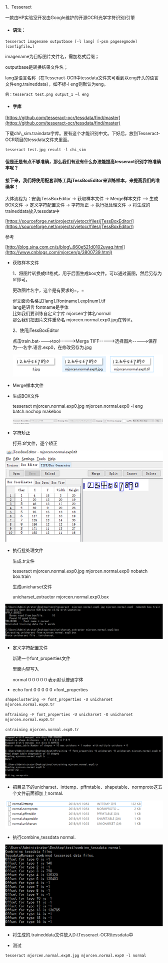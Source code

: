 1、Tesseract

一款由HP实验室开发由Google维护的开源OCR\(光学字符识别\)引擎

* #### 语法：

```
tesseract imagename outputbase [-l lang] [-psm pagesegmode] [configfile…]
```

imagename为目标图片文件名，需加格式后缀；

outputbase是转换结果文件名；

lang是语言名称（在Tesseract-OCR中tessdata文件夹可看到以eng开头的语言文件eng.traineddata），如不标-l eng则默认为eng。

```
例：tesseract test.png output_1 –l eng
```

* #### 字库

[https://github.com/tesseract-ocr/tessdata/find/master](https://github.com/tesseract-ocr/tessdata/find/master)

下载chi\\_sim.traindata字库。要有这个才能识别中文。下好后，放到Tesseract-OCR项目的tessdata文件夹里面。

```
tesseract test.jpg result -l chi_sim
```

#### 但是还是有点不够准确，那么我们有没有什么办法能提高tesseract识别字符准确率呢？

#### 接下来，我们将使用配套训练工具jTessBoxEditor来训练样本，来提高我们的准确率！

大体流程为：安装jTessBoxEditor -&gt; 获取样本文件 -&gt; Merge样本文件 –&gt; 生成BOX文件 -&gt; 定义字符配置文件 -&gt; 字符矫正 -&gt; 执行批处理文件 -&gt; 将生成的traineddata放入tessdata中

[https://sourceforge.net/projects/vietocr/files/jTessBoxEditor/](https://sourceforge.net/projects/vietocr/files/jTessBoxEditor/)

参考

[http://blog.sina.com.cn/s/blog\_660e521d0102uyaq.html](http://www.cnblogs.com/mjorcen/p/3800739.html)

* 获取样本文件

  1、将图片转换成tif格式，用于后面生成box文件。可以通过画图，然后另存为tif即可。

  更改图片名字，这个是有要求的=。=

  tif文面命名格式\[lang\].\[fontname\].exp\[num\].tif  
  lang是语言 fontname是字体  
  比如我们要训练自定义字库 mjorcen字体名normal  
  那么我们把图片文件重命名 mjorcen.normal.exp0.jpg在转tif。

  2、使用jTessBoxEditor

  点击train.bat----&gt;tool-----&gt;Merga TIFF-----&gt;选择图片-----&gt;保存为---名字.语言.exp0，在修改另存为.jpg

  ![](/assets/traintif.png)

* Merge样本文件

* 生成BOX文件

  tesseract mjorcen.normal.exp0.jpg mjorcen.normal.exp0 -l eng batch.nochop makebox

  ![](/assets/trainBox.png)

* 字符矫正

  打开.tif文件，逐个矫正

![](/assets/trainchange.png)

* 执行批处理文件

  生成.tr文件

  tesseract  mjorcen.normal.exp0.jpg mjorcen.normal.exp0  nobatch box.train

  生成unicharset文件

  unicharset\_extractor mjorcen.normal.exp0.box

![](/assets/trainTR.png)

* 定义字符配置文件

  新建一个font\_properties文件

  里面内容写入

  normal 0 0 0 0 0 表示默认普通字体

* echo font 0 0 0 0 0 &gt;font\_properties

```
shapeclustering -F font_properties -U unicharset mjorcen.normal.exp0.tr

mftraining -F font_properties -U unicharset -O unicharset mjorcen.normal.exp0.tr

cntraining mjorcen.normal.exp0.tr
```

![](/assets/train.png)

* 把目录下的unicharset、inttemp、pffmtable、shapetable、normproto这五个文件前面都加上normal.

![](/assets/trainnormal1.png)

* 执行combine\_tessdata normal.

![](/assets/trainlange.png)

* 将生成的.traineddata文件放入D:\Tesseract-OCR\tessdata中

* 测试

```
tesseract mjorcen.normal.exp0.jpg mjorcen.normal.exp0 -l normal
```



